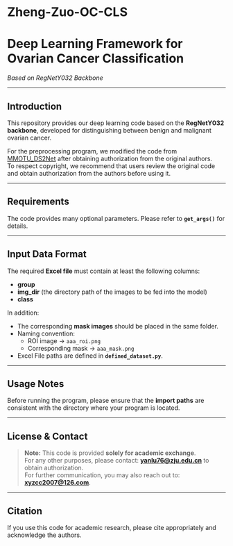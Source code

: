 # Zheng-Zuo-OC-CLS
# Deep Learning Framework for Ovarian Cancer Classification  
*Based on RegNetY032 Backbone*

---

## Introduction
This repository provides our deep learning code based on the **RegNetY032 backbone**, developed for distinguishing between benign and malignant ovarian cancer.

For the preprocessing program, we modified the code from [MMOTU_DS2Net](https://github.com/cv516Buaa/MMOTU_DS2Net) after obtaining authorization from the original authors.  
To respect copyright, we recommend that users review the original code and obtain authorization from the authors before using it.

---

## Requirements
The code provides many optional parameters. Please refer to **`get_args()`** for details.

---

## Input Data Format
The required **Excel file** must contain at least the following columns:

- **group**  
- **img_dir** (the directory path of the images to be fed into the model)  
- **class**

In addition:

- The corresponding **mask images** should be placed in the same folder.  
- Naming convention:  
  - ROI image → `aaa_roi.png`  
  - Corresponding mask → `aaa_mask.png`  
- Excel File paths are defined in **`defined_dataset.py`**.

---

## Usage Notes
Before running the program, please ensure that the **import paths** are consistent with the directory where your program is located.

---

## License & Contact
> **Note:** This code is provided **solely for academic exchange**.  
> For any other purposes, please contact: **yanlu76@zju.edu.cn** to obtain authorization.  
> For further communication, you may also reach out to: **xyzcc2007@126.com**.

---

## Citation
If you use this code for academic research, please cite appropriately and acknowledge the authors.

